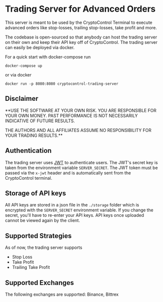 Trading Server for Advanced Orders
==================================

This server is meant to be used by the CryptoControl Terminal to execute advanced orders like stop-losses, trailing stop-losses, take profit and more.

The codebase is open-sourced so that anybody can host the trading server on their own and keep their API key off of CryptoControl. The trading server can easily be deployed via docker.

For a quick start with docker-compose run
```
docker-compose up
```
or via docker
```
docker run -p 8080:8080 cryptocontrol-trading-server
```

## Disclaimer
**USE THE SOFTWARE AT YOUR OWN RISK. YOU ARE RESPONSIBLE FOR YOUR OWN MONEY. PAST PERFORMANCE IS NOT NECESSARILY INDICATIVE OF FUTURE RESULTS.

THE AUTHORS AND ALL AFFILIATES ASSUME NO RESPONSIBILITY FOR YOUR TRADING RESULTS.**

## Authentication
The trading server uses [JWT](https://jwt.io/) to authenticate users. The JWT's secret key is taken from the environment variable `SERVER_SECRET`. The JWT token must be passed via the `x-jwt` header and is automatically sent from the CryptoControl terminal.

## Storage of API keys
All API keys are stored in a json file in the `./storage` folder which is encrypted with the `SERVER_SECRET` environment variable. If you change the secret, you'll have to re-enter your API keys. API keys once uploaded cannot be viewed again by the client.

## Supported Strategies
As of now, the trading server supports
- Stop Loss
- Take Profit
- Trailing Take Profit

## Supported Exchanges
The following exchanges are supported: Binance, Bittrex
